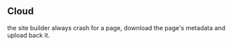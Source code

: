 ## Cloud 

the site builder always crash for a page, download the page's metadata and upload back it.

```


```
